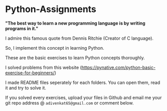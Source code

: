 # Python-Assignments

**"The best way to learn a new programming language is by writing programs in it."**

I admire this famous quote from Dennis Ritchie (Creator of C language). 

So, I implement this concept in learning Python.


These are the basic exercises to learn Python concepts thoroughly.

I solved problems from this website (https://pynative.com/python-basic-exercise-for-beginners/) 

I made README files seperately for each folders. You can open them, read it and try to solve it.

If you solved every exercises, upload your files in Github and email me your git repo address @ `adivenkat65@gmail.com` or comment below.

